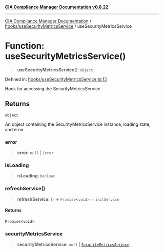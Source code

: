 [**CIA Compliance Manager Documentation v0.8.22**](../../../README.md)

***

[CIA Compliance Manager Documentation](../../../modules.md) / [hooks/useSecurityMetricsService](../README.md) / useSecurityMetricsService

# Function: useSecurityMetricsService()

> **useSecurityMetricsService**(): `object`

Defined in: [hooks/useSecurityMetricsService.ts:13](https://github.com/Hack23/cia-compliance-manager/blob/5eebba14bef5523072dd8c486c1cd0c7c18766fc/src/hooks/useSecurityMetricsService.ts#L13)

Hook for accessing the SecurityMetricsService

## Returns

`object`

An object containing the SecurityMetricsService instance, loading state, and error

### error

> **error**: `null` \| `Error`

### isLoading

> **isLoading**: `boolean`

### refreshService()

> **refreshService**: () => `Promise`\<`void`\> = `initService`

#### Returns

`Promise`\<`void`\>

### securityMetricsService

> **securityMetricsService**: `null` \| [`SecurityMetricsService`](../../../services/securityMetricsService/classes/SecurityMetricsService.md)
